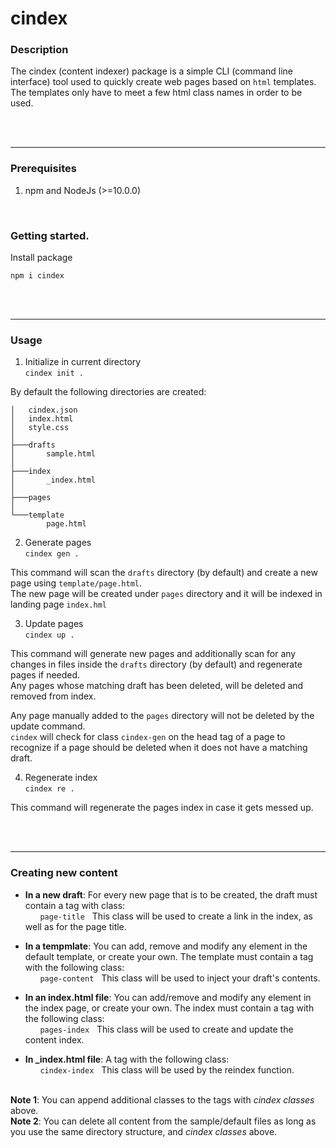# cindex

### Description
The cindex (content indexer) package is a simple CLI (command line interface) tool used to quickly create web pages based on `html` templates.\
The templates only have to meet a few html class names in order to be used. 

&nbsp;\
&nbsp;

---

### Prerequisites
1. npm and NodeJs (>=10.0.0)

&nbsp;

### Getting started.
Install package
```
npm i cindex
```


&nbsp;\
&nbsp;

---

### Usage

1. Initialize in current directory\
```cindex init .```


By default the following directories are created:
```
│   cindex.json
│   index.html
│   style.css
│
├───drafts
│       sample.html
│       
├───index
│       _index.html
│
├───pages
│
└───template
        page.html
```

2. Generate pages\
```cindex gen .```

This command will scan the `drafts` directory (by default) and create a new page using `template/page.html`.\
The new page will be created under `pages` directory and it will be indexed in landing page `index.hml`

3. Update pages\
```cindex up .```

This command will generate new pages and additionally scan for any changes in files inside the `drafts` directory (by default) and regenerate pages if needed.\
Any pages whose matching draft has been deleted, will be deleted and removed from index.

Any page manually added to the `pages` directory will not be deleted by the update command.\
`cindex` will check for class `cindex-gen` on the head tag of a page to recognize if a page should be deleted when it does not have a matching draft.

4. Regenerate index\
```cindex re .```

This command will regenerate the pages index in case it gets messed up.

&nbsp;\
&nbsp;

---

### Creating new content

* **In a new draft**: For every new page that is to be created, the draft must contain a tag with class:\
&nbsp;&nbsp;&nbsp;&nbsp;&nbsp;&nbsp;`page-title` &nbsp; This class will be used to create a link in the index, as well as for the page title.

* **In a tempmlate**: You can add, remove and modify any element in the default template, or create your own. The template must contain a tag with the following class:\
&nbsp;&nbsp;&nbsp;&nbsp;&nbsp;&nbsp;`page-content` &nbsp; This class will be used to inject your draft's contents.

* **In an index.html file**: You can add/remove and modify any element in the index page, or create your own. The index must contain a tag with the following class:\
&nbsp;&nbsp;&nbsp;&nbsp;&nbsp;&nbsp;`pages-index` &nbsp; This class will be used to create and update the content index.

* **In _index.html file**: A tag with the following class:\
&nbsp;&nbsp;&nbsp;&nbsp;&nbsp;&nbsp;`cindex-index` &nbsp; This class will be used by the reindex function.

&nbsp;\
**Note 1**: You can append additional classes to the tags with *cindex classes* above.
&nbsp;\
**Note 2**: You can delete all content from the sample/default files as long as you use the same directory structure, and *cindex classes* above.

&nbsp;\
&nbsp;